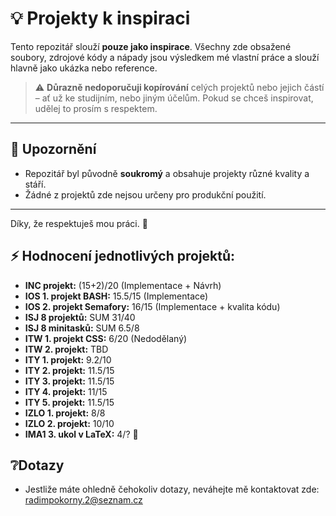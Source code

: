 # 💡 Projekty k inspiraci

Tento repozitář slouží **pouze jako inspirace**. Všechny zde obsažené soubory, zdrojové kódy a nápady jsou výsledkem mé vlastní práce a slouží hlavně jako ukázka nebo reference.

> ⚠️ **Důrazně nedoporučuji kopírování** celých projektů nebo jejich částí – ať už ke studijním, nebo jiným účelům. Pokud se chceš inspirovat, udělej to prosím s respektem.

---

## 📎 Upozornění

- Repozitář byl původně **soukromý** a obsahuje projekty různé kvality a stáří.
- Žádné z projektů zde nejsou určeny pro produkční použití.

---

Díky, že respektuješ mou práci. 🙏

## ⚡ Hodnocení jednotlivých projektů:

- **INC projekt:** (15+2)/20 (Implementace + Návrh)
- **IOS 1. projekt BASH:** 15.5/15 (Implementace)
- **IOS 2. projekt Semafory:** 16/15 (Implementace + kvalita kódu)
- **ISJ 8 projektů:** SUM 31/40
- **ISJ 8 minitasků:** SUM 6.5/8
- **ITW 1. projekt CSS:** 6/20 (Nedodělaný)
- **ITW 2. projekt:** TBD
- **ITY 1. projekt:** 9.2/10
- **ITY 2. projekt:** 11.5/15
- **ITY 3. projekt:** 11.5/15
- **ITY 4. projekt:** 11/15
- **ITY 5. projekt:** 11.5/15
- **IZLO 1. projekt:** 8/8
- **IZLO 2. projekt:** 10/10
- **IMA1 3. ukol v LaTeX:** 4/? 🤩

## ❔Dotazy

- Jestliže máte ohledně čehokoliv dotazy, neváhejte mě kontaktovat zde: radimpokorny.2@seznam.cz
